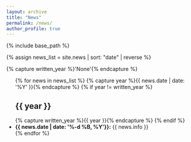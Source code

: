 ```yaml
---
layout: archive
title: "News"
permalink: /news/
author_profile: true
---
```


{% include base_path %}

{% assign news_list = site.news | sort: "date" | reverse %}

{% capture written_year %}'None'{% endcapture %}
<ul>
{% for news in news_list %}
  {% capture year %}{{ news.date | date: '%Y' }}{% endcapture %}
  {% if year != written_year %}
    <h2 id="{{ year | slugify }}" class="archive__subtitle">{{ year }}</h2>
    {% capture written_year %}{{ year }}{% endcapture %}
  {% endif %}
  <li><b>{{ news.date | date: '%-d %B, %Y'}}:</b> {{ news.info }}</li>
{% endfor %}
</ul>





